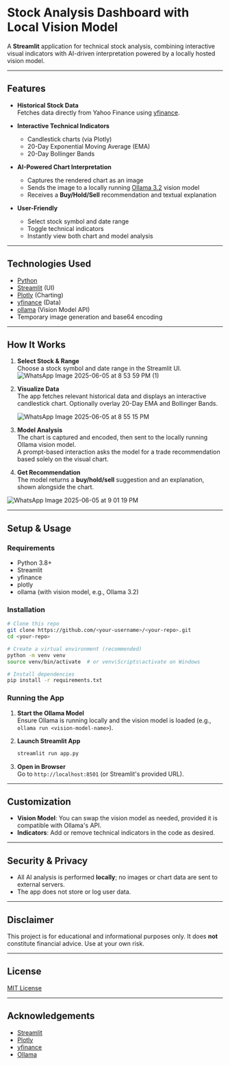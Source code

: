 # Stock Analysis Dashboard with Local Vision Model

A **Streamlit** application for technical stock analysis, combining interactive visual indicators with AI-driven interpretation powered by a locally hosted vision model.

---

## Features

- **Historical Stock Data**  
  Fetches data directly from Yahoo Finance using [yfinance](https://github.com/ranaroussi/yfinance).

- **Interactive Technical Indicators**
  - Candlestick charts (via Plotly)
  - 20-Day Exponential Moving Average (EMA)
  - 20-Day Bollinger Bands

- **AI-Powered Chart Interpretation**
  - Captures the rendered chart as an image
  - Sends the image to a locally running [Ollama 3.2](https://ollama.com/) vision model
  - Receives a **Buy/Hold/Sell** recommendation and textual explanation

- **User-Friendly**
  - Select stock symbol and date range
  - Toggle technical indicators
  - Instantly view both chart and model analysis

---

## Technologies Used

- [Python](https://www.python.org/)
- [Streamlit](https://streamlit.io/) (UI)
- [Plotly](https://plotly.com/python/) (Charting)
- [yfinance](https://github.com/ranaroussi/yfinance) (Data)
- [ollama](https://ollama.com/) (Vision Model API)
- Temporary image generation and base64 encoding

---

## How It Works

1. **Select Stock & Range**  
   Choose a stock symbol and date range in the Streamlit UI.
   ![WhatsApp Image 2025-06-05 at 8 53 59 PM (1)](https://github.com/user-attachments/assets/196886a1-2d91-41df-bc74-9669b26aaeaf)


3. **Visualize Data**  
   The app fetches relevant historical data and displays an interactive candlestick chart. Optionally overlay 20-Day EMA and Bollinger Bands.

   ![WhatsApp Image 2025-06-05 at 8 55 15 PM](https://github.com/user-attachments/assets/50c11bd2-455d-4811-81a1-b30f44d10611)


5. **Model Analysis**  
   The chart is captured and encoded, then sent to the locally running Ollama vision model.  
   A prompt-based interaction asks the model for a trade recommendation based solely on the visual chart.

6. **Get Recommendation**  
   The model returns a **buy/hold/sell** suggestion and an explanation, shown alongside the chart.

   
![WhatsApp Image 2025-06-05 at 9 01 19 PM](https://github.com/user-attachments/assets/a25f24e1-42b7-4342-a98b-ea33cfbef089)

---

## Setup & Usage

### Requirements

- Python 3.8+
- Streamlit
- yfinance
- plotly
- ollama (with vision model, e.g., Ollama 3.2)

### Installation

```bash
# Clone this repo
git clone https://github.com/<your-username>/<your-repo>.git
cd <your-repo>

# Create a virtual environment (recommended)
python -m venv venv
source venv/bin/activate  # or venv\Scripts\activate on Windows

# Install dependencies
pip install -r requirements.txt
```

### Running the App

1. **Start the Ollama Model**  
   Ensure Ollama is running locally and the vision model is loaded (e.g., `ollama run <vision-model-name>`).

2. **Launch Streamlit App**  
   ```bash
   streamlit run app.py
   ```

3. **Open in Browser**  
   Go to `http://localhost:8501` (or Streamlit's provided URL).

---

## Customization

- **Vision Model**: You can swap the vision model as needed, provided it is compatible with Ollama's API.
- **Indicators**: Add or remove technical indicators in the code as desired.

---

## Security & Privacy

- All AI analysis is performed **locally**; no images or chart data are sent to external servers.
- The app does not store or log user data.

---

## Disclaimer

This project is for educational and informational purposes only. It does **not** constitute financial advice. Use at your own risk.

---

## License

[MIT License](LICENSE)

---

## Acknowledgements

- [Streamlit](https://streamlit.io/)
- [Plotly](https://plotly.com/python/)
- [yfinance](https://github.com/ranaroussi/yfinance)
- [Ollama](https://ollama.com/)
